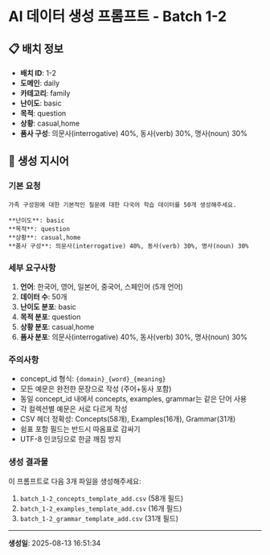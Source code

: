 # AI 데이터 생성 프롬프트 - Batch 1-2

## 📋 배치 정보

- **배치 ID**: 1-2
- **도메인**: daily
- **카테고리**: family
- **난이도**: basic
- **목적**: question
- **상황**: casual,home
- **품사 구성**: 의문사(interrogative) 40%, 동사(verb) 30%, 명사(noun) 30%

## 🎯 생성 지시어

### 기본 요청
```
가족 구성원에 대한 기본적인 질문에 대한 다국어 학습 데이터를 50개 생성해주세요.

**난이도**: basic
**목적**: question
**상황**: casual,home
**품사 구성**: 의문사(interrogative) 40%, 동사(verb) 30%, 명사(noun) 30%
```

### 세부 요구사항

1. **언어**: 한국어, 영어, 일본어, 중국어, 스페인어 (5개 언어)
2. **데이터 수**: 50개
3. **난이도 분포**: basic
4. **목적 분포**: question
5. **상황 분포**: casual,home
6. **품사 분포**: 의문사(interrogative) 40%, 동사(verb) 30%, 명사(noun) 30%

### 주의사항

- concept_id 형식: `{domain}_{word}_{meaning}`
- 모든 예문은 완전한 문장으로 작성 (주어+동사 포함)
- 동일 concept_id 내에서 concepts, examples, grammar는 같은 단어 사용
- 각 컬렉션별 예문은 서로 다르게 작성
- CSV 헤더 정확성: Concepts(58개), Examples(16개), Grammar(31개)
- 쉼표 포함 필드는 반드시 따옴표로 감싸기
- UTF-8 인코딩으로 한글 깨짐 방지

### 생성 결과물

이 프롬프트로 다음 3개 파일을 생성해주세요:
1. `batch_1-2_concepts_template_add.csv` (58개 필드)
2. `batch_1-2_examples_template_add.csv` (16개 필드)  
3. `batch_1-2_grammar_template_add.csv` (31개 필드)

---

**생성일**: 2025-08-13 16:51:34
